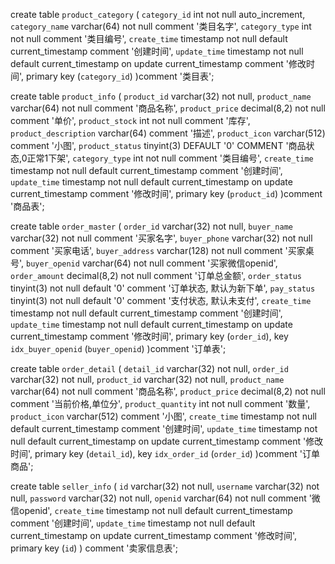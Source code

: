 create table `product_category` (
    `category_id` int not null auto_increment,
    `category_name` varchar(64) not null comment '类目名字',
    `category_type` int not null comment '类目编号',
    `create_time` timestamp not null default current_timestamp comment '创建时间',
    `update_time` timestamp not null default current_timestamp on update current_timestamp comment '修改时间',
    primary key (`category_id`)
)comment '类目表';

create table `product_info` (
    `product_id` varchar(32) not null,
    `product_name` varchar(64) not null comment '商品名称',
    `product_price` decimal(8,2) not null comment '单价',
    `product_stock` int not null comment '库存',
    `product_description` varchar(64) comment '描述',
    `product_icon` varchar(512) comment '小图',
    `product_status` tinyint(3) DEFAULT '0' COMMENT '商品状态,0正常1下架',
    `category_type` int not null comment '类目编号',
    `create_time` timestamp not null default current_timestamp comment '创建时间',
    `update_time` timestamp not null default current_timestamp on update current_timestamp comment '修改时间',
    primary key (`product_id`)
)comment '商品表';

create table `order_master` (
    `order_id` varchar(32) not null,
    `buyer_name` varchar(32) not null comment '买家名字',
    `buyer_phone` varchar(32) not null comment '买家电话',
    `buyer_address` varchar(128) not null comment '买家桌号',
    `buyer_openid` varchar(64) not null comment '买家微信openid',
    `order_amount` decimal(8,2) not null comment '订单总金额',
    `order_status` tinyint(3) not null default '0' comment '订单状态, 默认为新下单',
    `pay_status` tinyint(3) not null default '0' comment '支付状态, 默认未支付',
    `create_time` timestamp not null default current_timestamp comment '创建时间',
    `update_time` timestamp not null default current_timestamp on update current_timestamp comment '修改时间',
    primary key (`order_id`),
    key `idx_buyer_openid` (`buyer_openid`)
)comment '订单表';

create table `order_detail` (
    `detail_id` varchar(32) not null,
    `order_id` varchar(32) not null,
    `product_id` varchar(32) not null,
    `product_name` varchar(64) not null comment '商品名称',
    `product_price` decimal(8,2) not null comment '当前价格,单位分',
    `product_quantity` int not null comment '数量',
    `product_icon` varchar(512) comment '小图',
    `create_time` timestamp not null default current_timestamp comment '创建时间',
    `update_time` timestamp not null default current_timestamp on update current_timestamp comment '修改时间',
    primary key (`detail_id`),
    key `idx_order_id` (`order_id`)
)comment '订单商品';

create table `seller_info` (
    `id` varchar(32) not null,
    `username` varchar(32) not null,
    `password` varchar(32) not null,
    `openid` varchar(64) not null comment '微信openid',
    `create_time` timestamp not null default current_timestamp comment '创建时间',
    `update_time` timestamp not null default current_timestamp on update current_timestamp comment '修改时间',
    primary key (`id`)
) comment '卖家信息表';








